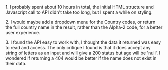 1\. I probably spent about 10 hours in total, the initial HTML structure and Javascript call to API didn't take too long, but I spent a while on styling.

2\. I would maybe add a dropdown menu for the Country codes, or return the full country name in the result, rather than the Alpha-2 code, for a better user experience.

3\. I found the API easy to work with, I thought the data it returned was easy to read and access. The only critique I found is that it does accept any string of letters as an input and will give a 200 status but age will be 'null'. I wondered if returning a 404 would be better if the name does not exist in their data.
